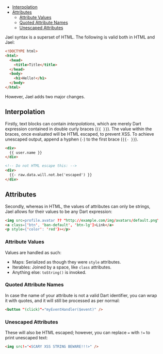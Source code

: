 * [Interpolation](#interpolation)
* [Attributes](#attributes)
  * [Attribute Values](#attribute-values)
  * [Quoted Attribute Names](#quoted-attribute-names)
  * [Unescaped Attributes](#unescaped-attributes)

Jael syntax is a superset of HTML. The following is valid both in HTML and Jael:

```html
<!DOCTYPE html>
<html>
  <head>
    <title>Title</title>
  </head>
  <body>
    <h1>Hello!</h1>
  </body>
</html>
```

However, Jael adds two major changes.

## Interpolation
Firstly, text blocks can contain *interpolations*, which are merely Dart expression contained in double curly braces (`{{ }}`). The value within the braces, once evaluated will be HTML escaped, to prevent XSS. To achieve unescaped output, append a hyphen (`-`) to the first brace (`{{- }}`).

```html
<div>
  {{ user.name }}
</div>

<!-- Do not HTML escape this: -->
<div>
  {{- raw.data.will.not.be('escaped') }}
</div>
```

## Attributes
Secondly, whereas in HTML, the values of attributes can only be strings, Jael allows for their values to be any Dart expression:

```html
<img src=profile.avatar ?? "http://example.com/img/avatars/default.png">
<a class=['btn', 'ban-default', 'btn-lg']>Link</a>
<p style={'color': 'red'}></p>
```

### Attribute Values
Values are handled as such:
* Maps: Serialized as though they were `style` attributes.
* Iterables: Joined by a space, like `class` attributes.
* Anything else: `toString()` is invoked.

### Quoted Attribute Names
In case the name of your attribute is not a valid Dart identifier, you can wrap it with quotes, and it will still be processed as per normal:

```html
<button "(click)"="myEventHandler($event)" />
```

### Unescaped Attributes
These will also be HTML escaped; however, you can replace `=` with `!=` to print unescaped text:

```html
<img src!="<SCARY XSS STRING BEWARE!!!>" />
```